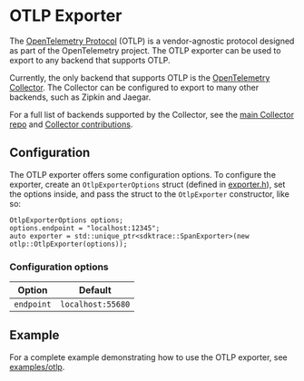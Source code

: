 # OTLP Exporter

The [OpenTelemetry Protocol](https://github.com/open-telemetry/opentelemetry-specification/blob/master/specification/protocol/README.md) (OTLP) is a vendor-agnostic protocol designed as part of the
OpenTelemetry project. The OTLP exporter can be used to export to any backend that supports OTLP.

Currently, the only backend that supports OTLP is the [OpenTelemetry Collector](https://github.com/open-telemetry/opentelemetry-collector). The Collector can be configured to export to many other backends, such as Zipkin and Jaegar.

For a full list of backends supported by the Collector, see the [main Collector repo](https://github.com/open-telemetry/opentelemetry-collector/tree/master/exporter) and [Collector contributions](https://github.com/open-telemetry/opentelemetry-collector-contrib/tree/master/exporter).

## Configuration
The OTLP exporter offers some configuration options. To configure the exporter, create an
`OtlpExporterOptions` struct (defined in [exporter.h](include/exporter.h)), set the options inside,
and pass the struct to the `OtlpExporter` constructor, like so:

```
OtlpExporterOptions options;
options.endpoint = "localhost:12345";
auto exporter = std::unique_ptr<sdktrace::SpanExporter>(new otlp::OtlpExporter(options));
```

### Configuration options

| Option       | Default           |
| ------------ |------------------ |
| `endpoint`   | `localhost:55680` |

## Example
For a complete example demonstrating how to use the OTLP exporter, see [examples/otlp](../../examples/otlp).
